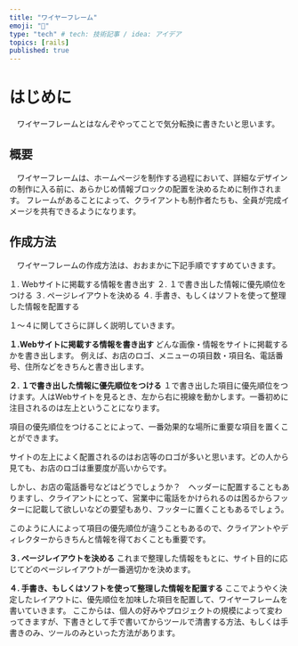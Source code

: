 ```yaml
---
title: "ワイヤーフレーム"
emoji: "🦁"
type: "tech" # tech: 技術記事 / idea: アイデア
topics: [rails]
published: true
---
```

# はじめに
　ワイヤーフレームとはなんぞやってことで気分転換に書きたいと思います。

## 概要
　ワイヤーフレームは、ホームページを制作する過程において、詳細なデザインの制作に入る前に、あらかじめ情報ブロックの配置を決めるために制作されます。
フレームがあることによって、クライアントも制作者たちも、全員が完成イメージを共有できるようになります。

## 作成方法
　ワイヤーフレームの作成方法は、おおまかに下記手順ですすめていきます。

１.  Webサイトに掲載する情報を書き出す
２.  １で書き出した情報に優先順位をつける
３.  ページレイアウトを決める
４.  手書き、もしくはソフトを使って整理した情報を配置する

１〜４に関してさらに詳しく説明していきます。


**１.Webサイトに掲載する情報を書き出す**
 どんな画像・情報をサイトに掲載するかを書き出します。
例えば、お店のロゴ、メニューの項目数・項目名、電話番号、住所などをきちんと書き出します。

**２. １で書き出した情報に優先順位をつける**
 １で書き出した項目に優先順位をつけます。人はWebサイトを見るとき、左から右に視線を動かします。一番初めに注目されるのは左上ということになります。

項目の優先順位をつけることによって、一番効果的な場所に重要な項目を置くことができます。

サイトの左上によく配置されるのはお店等のロゴが多いと思います。どの人から見ても、お店のロゴは重要度が高いからです。

しかし、お店の電話番号などはどうでしょうか？　ヘッダーに配置することもありますし、クライアントにとって、営業中に電話をかけられるのは困るからフッターに記載して欲しいなどの要望もあり、フッターに置くこともあるでしょう。

このように人によって項目の優先順位が違うこともあるので、クライアントやディレクターからきちんと情報を得ておくことも重要です。


**３. ページレイアウトを決める**
 これまで整理した情報をもとに、サイト目的に応じてどのページレイアウトが一番適切かを決めます。


**４.  手書き、もしくはソフトを使って整理した情報を配置する**
 ここでようやく決定したレイアウトに、優先順位を加味した項目を配置して、ワイヤーフレームを書いていきます。
ここからは、個人の好みやプロジェクトの規模によって変わってきますが、下書きとして手で書いてからツールで清書する方法、もしくは手書きのみ、ツールのみといった方法があります。